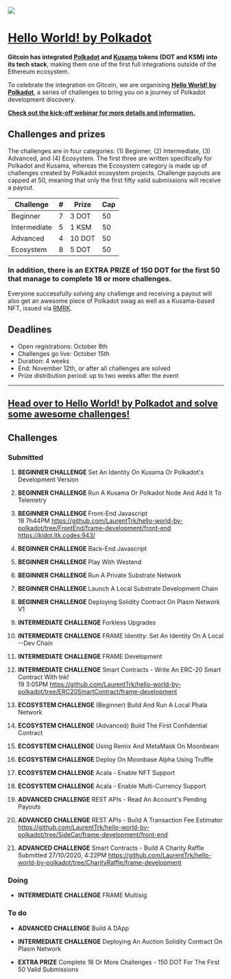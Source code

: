 ![](https://user-images.githubusercontent.com/48550657/95865108-8f7b9b80-0d66-11eb-97c5-e52360f196f8.png)


# [Hello World! by Polkadot](https://gitcoin.co/hackathon/polkadot/onboard?utm_source=github&utm_medium=referral&utm_campaign=hello+world)

**Gitcoin has integrated [Polkadot](https://polkadot.network/) and [Kusama](https://kusama.network/) tokens (DOT and KSM) into its tech stack**, making them one of the first full integrations outside of the Ethereum ecosystem.

To celebrate the integration on Gitcoin, we are organising **[Hello World! by Polkadot](https://gitcoin.co/hackathon/polkadot/onboard?utm_source=github&utm_medium=referral&utm_campaign=hello+world)**, a series of challenges to bring you on a journey of Polkadot development discovery.

**[Check out the kick-off webinar for more details and information.](https://www.crowdcast.io/e/gitcoin-hello-world-by-polkadot)**

## Challenges and prizes 

The challenges are in four categories: (1) Beginner, (2) Intermediate, (3) Advanced, and (4) Ecosystem. The first three are written specifically for Polkadot and Kusama, whereas the Ecosystem category is made up of challenges created by Polkadot ecosystem projects. Challenge payouts are capped at 50, meaning that only the first fifty valid submissions will receive a payout.

| Challenge  | #  | Prize  | Cap  |
|---|---|---|---|
| Beginner  |  7  | 3 DOT  |  50 |
| Intermediate  | 5   | 1 KSM  | 50  |
| Advanced  | 4  | 10 DOT  | 50  |
| Ecosystem  | 8   | 5 DOT  | 50  |

### **In addition, there is an EXTRA PRIZE of 150 DOT for the first 50 that manage to complete 18 or more challenges.**

Everyone successfully solving any challenge and receiving a payout will also get an awesome piece of Polkadot swag as well as a Kusama-based NFT, issued via [RMRK](https://rmrk.app/).

## Deadlines
- Open registrations: October 8th
- Challenges go live: October 15th
- Duration: 4 weeks
- End: November 12th, or after all challenges are solved
- Prize distribution period: up to two weeks after the event

-----------------------------------------

## [Head over to Hello World! by Polkadot and solve some awesome challenges!](https://gitcoin.co/hackathon/polkadot/onboard?utm_source=github&utm_medium=referral&utm_campaign=hello+world)

## Challenges

### Submitted

1. **BEGINNER CHALLENGE** Set An Identity On Kusama Or Polkadot's Development Version
2. **BEGINNER CHALLENGE** Run A Kusama Or Polkadot Node And Add It To Telemetry
3. **BEGINNER CHALLENGE** Front-End Javascript  
18 7h44PM
https://github.com/LaurentTrk/hello-world-by-polkadot/tree/FrontEnd/frame-development/front-end
https://kidot.ltk.codes:943/

4. **BEGINNER CHALLENGE** Back-End Javascript 
5. **BEGINNER CHALLENGE** Play With Westend
6. **BEGINNER CHALLENGE** Run A Private Substrate Network
7. **BEGINNER CHALLENGE** Launch A Local Substrate Development Chain
8. **BEGINNER CHALLENGE** Deploying Solidity Contract On Plasm Network V1
9. **INTERMEDIATE CHALLENGE** Forkless Upgrades
10. **INTERMEDIATE CHALLENGE** FRAME Identity: Set An Identity On A Local --Dev Chain
11. **INTERMEDIATE CHALLENGE** FRAME Development
12. **INTERMEDIATE CHALLENGE** Smart Contracts - Write An ERC-20 Smart Contract With Ink!  
19 3:05PM
https://github.com/LaurentTrk/hello-world-by-polkadot/tree/ERC20SmartContract/frame-development

13. **ECOSYSTEM CHALLENGE** (Beginner) Build And Run A Local Phala Network
14. **ECOSYSTEM CHALLENGE** (Advanced) Build The First Confidential Contract
15. **ECOSYSTEM CHALLENGE** Using Remix And MetaMask On Moonbeam
16. **ECOSYSTEM CHALLENGE** Deploy On Moonbase Alpha Using Truffle
17. **ECOSYSTEM CHALLENGE** Acala - Enable NFT Support
18. **ECOSYSTEM CHALLENGE** Acala - Enable Multi-Currency Support
19. **ADVANCED CHALLENGE** REST APIs - Read An Account's Pending Payouts
20. **ADVANCED CHALLENGE** REST APIs - Build A Transaction Fee Estimator  
https://github.com/LaurentTrk/hello-world-by-polkadot/tree/SideCar/frame-development/front-end
21.  **ADVANCED CHALLENGE** Smart Contracts - Build A Charity Raffle  
Submitted 27/10/2020, 4:22PM
https://github.com/LaurentTrk/hello-world-by-polkadot/tree/CharityRaffle/frame-development


### Doing
-  **INTERMEDIATE CHALLENGE** FRAME Multisig


### To do


-  **ADVANCED CHALLENGE** Build A DApp
-  **INTERMEDIATE CHALLENGE** Deploying An Auction Solidity Contract On Plasm Network


-  **EXTRA PRIZE** Complete 18 Or More Challenges - 150 DOT For The First 50 Valid Submissions

